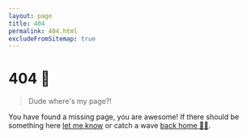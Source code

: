 ```yaml
---
layout: page
title: 404
permalink: 404.html
excludeFromSitemap: true
---
```

# 404 🤔

> Dude where's my page?!

You have found a missing page, you are awesome! If there should be something here [let me know](https://github.com/alex-page/alexpage.com.au/issues/new) or catch a wave [back home 🏄‍♂️](/).



